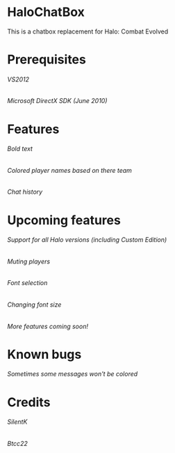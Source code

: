 # HaloChatBox
This is a chatbox replacement for Halo: Combat Evolved

# Prerequisites

###### VS2012

###### Microsoft DirectX SDK (June 2010)


# Features

######  Bold text

######  Colored player names based on there team

######  Chat history




# Upcoming features

######  Support for all Halo versions (including Custom Edition)

######  Muting players

######  Font selection

######  Changing font size

###### More features coming soon!


# Known bugs

###### Sometimes some messages won't be colored


# Credits

###### SilentK

###### Btcc22
